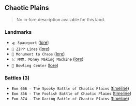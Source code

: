 ## Chaotic Plains
> No in-lore description available for this land.

### Landmarks
- `🛸 Spaceport` ([lore](<https://zeithalt.github.io//r/spaceport.html>))
- `🌟 ZIPP Lines` ([lore](<https://zeithalt.github.io//r/zipp_lines.html>))
- `🎲 Monument to Chaos` ([lore](<https://zeithalt.github.io//r/monument_to_chaos.html>))
- `💹 MMM, Money Making Machine` ([lore](<https://zeithalt.github.io//r/mmm.html>))
- `🎳 Bowling Center` ([lore](<https://zeithalt.github.io//r/bowling_center.html>))
### Battles (3)
- `Eon 666 - The Spooky Battle of Chaotic Plains` ([timeline](<https://zeithalt.github.io//t/#eon0666>))
- `Eon 856 - The Foolish Battle of Chaotic Plains` ([timeline](<https://zeithalt.github.io//t/#eon0856>))
- `Eon 874 - The Daring Battle of Chaotic Plains` ([timeline](<https://zeithalt.github.io//t/#eon0874>))
